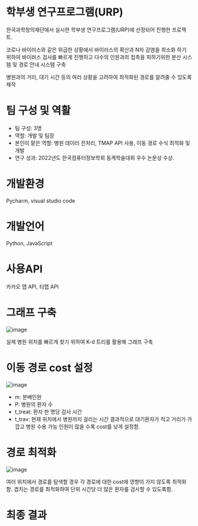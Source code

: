 # 학부생 연구프로그램(URP)

한국과학창의재단에서 실시한 학부생 연구프로그램(URP)에 선정되어 진행한 프로젝트.

코로나 바이러스와 같은 위급한 상황에서 바이러스의 확산과 N차 감염을 최소화 하기 위하여 바이러스 검사를 빠르게 진행하고 다수의 인원과의 접촉을 피하기위한 분산 시스템 및 경로 안내 시스템 구축

병원과의 거리, 대기 시간 등의 여러 상황을 고려하여 최적화된 경로를 알려줄 수 있도록 제작

# 팀 구성 및 역활
* 팀 구성: 3명
* 역할: 개발 및 팀장
* 본인이 맡은 역할: 병원 데이터 전처리, TMAP API 사용, 이동 경로 수식 최적화 및 개발
* 연구 성과: 2022년도 한국컴퓨터정보학회 동계학술대회 우수 논문상 수상.

# 개발환경
Pycharm, visual studio code

# 개발언어
Python, JavaScript

# 사용API
카카오 맵 API, 티맵 API

# 그래프 구축
![image](https://user-images.githubusercontent.com/40080826/230781447-0d78cf91-9066-418e-bf83-1179ec80f9c2.png)

실제 병원 위치를 빠르게 찾기 위하여 K-d 트리를 활용해 그래프 구축

# 이동 경로 cost 설정
![image](https://user-images.githubusercontent.com/40080826/230781673-f0c205fa-f015-4363-a15c-92f2749b29e1.png)
* m: 분배인원
* P: 병원의 환자 수
* t_treat: 환자 한 명당 검사 시간
* t_trav: 현재 위치에서 병원까지 걸리는 시간
결과적으로 대기환자가 적고 거리가 가깝고 병원 수용 가능 인원이 많을 수록 cost를 낮게 설정함.

# 경로 최적화
![image](https://user-images.githubusercontent.com/40080826/230781863-1c3e1a17-79a5-47ae-bfe6-d9ee84630ab2.png)

여러 위치에서 경로를 탐색할 경우 각 경로에 대한 cost에 영향이 가지 않도록 최적화함.
겹치는 경로를 최적화하여 단위 시간당 더 많은 환자를 검사할 수 있도록함.

# 최종 결과
